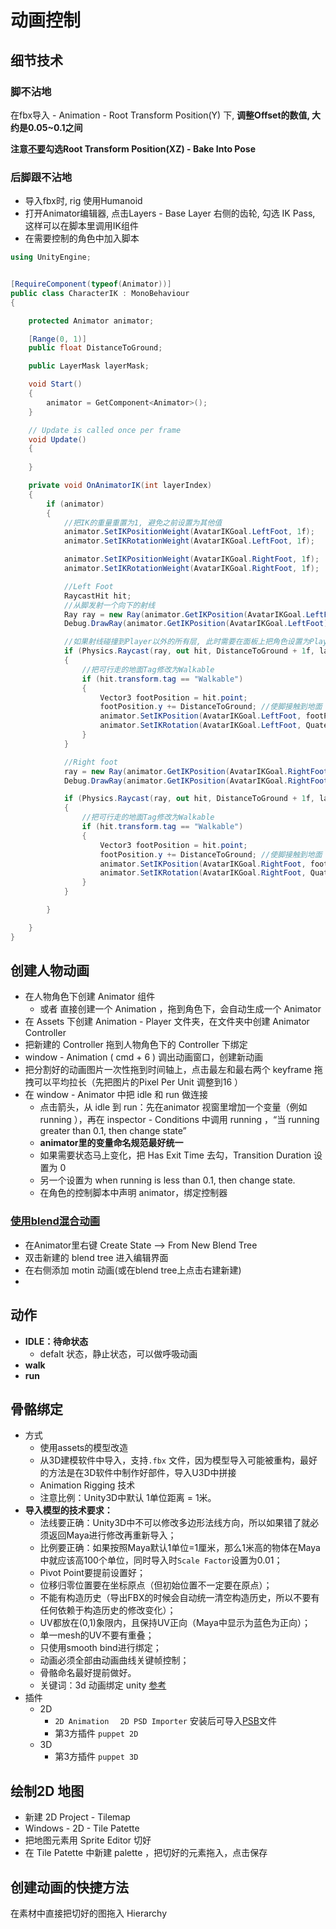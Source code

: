 # 动画控制



## 细节技术

### 脚不沾地

在fbx导入 - Animation - Root Transform Position(Y) 下, **调整Offset的数值, 大约是0.05~0.1之间**

**注意<u>不要</u>勾选Root Transform Position(XZ) - Bake Into Pose**

### 后脚跟不沾地

- 导入fbx时, rig 使用Humanoid
- 打开Animator编辑器, 点击Layers - Base Layer 右侧的齿轮, 勾选 IK Pass, 这样可以在脚本里调用IK组件
- 在需要控制的角色中加入脚本

```c#
using UnityEngine;


[RequireComponent(typeof(Animator))]
public class CharacterIK : MonoBehaviour
{

    protected Animator animator;

    [Range(0, 1)]
    public float DistanceToGround;

    public LayerMask layerMask;

    void Start()
    {
        animator = GetComponent<Animator>();
    }

    // Update is called once per frame
    void Update()
    {
        
    }

    private void OnAnimatorIK(int layerIndex)
    {
        if (animator)
        {
            //把IK的重量重置为1, 避免之前设置为其他值
            animator.SetIKPositionWeight(AvatarIKGoal.LeftFoot, 1f);
            animator.SetIKRotationWeight(AvatarIKGoal.LeftFoot, 1f);

            animator.SetIKPositionWeight(AvatarIKGoal.RightFoot, 1f);
            animator.SetIKRotationWeight(AvatarIKGoal.RightFoot, 1f);

            //Left Foot
            RaycastHit hit;
            //从脚发射一个向下的射线
            Ray ray = new Ray(animator.GetIKPosition(AvatarIKGoal.LeftFoot) + Vector3.up, Vector3.down);
            Debug.DrawRay(animator.GetIKPosition(AvatarIKGoal.LeftFoot), Vector3.down, Color.red);

            //如果射线碰撞到Player以外的所有层, 此时需要在面板上把角色设置为Player层, 并在此脚本的下拉选项中把Player层取消勾选
            if (Physics.Raycast(ray, out hit, DistanceToGround + 1f, layerMask))
            {
                //把可行走的地面Tag修改为Walkable
                if (hit.transform.tag == "Walkable")
                {
                    Vector3 footPosition = hit.point;
                    footPosition.y += DistanceToGround; //使脚接触到地面
                    animator.SetIKPosition(AvatarIKGoal.LeftFoot, footPosition);
                    animator.SetIKRotation(AvatarIKGoal.LeftFoot, Quaternion.FromToRotation(Vector3.up, hit.normal) * transform.rotation);
                }
            }

            //Right foot
            ray = new Ray(animator.GetIKPosition(AvatarIKGoal.RightFoot) + Vector3.up, Vector3.down);
            Debug.DrawRay(animator.GetIKPosition(AvatarIKGoal.RightFoot), Vector3.down, Color.red);

            if (Physics.Raycast(ray, out hit, DistanceToGround + 1f, layerMask))
            {
                //把可行走的地面Tag修改为Walkable
                if (hit.transform.tag == "Walkable")
                {
                    Vector3 footPosition = hit.point;
                    footPosition.y += DistanceToGround; //使脚接触到地面
                    animator.SetIKPosition(AvatarIKGoal.RightFoot, footPosition);
                    animator.SetIKRotation(AvatarIKGoal.RightFoot, Quaternion.FromToRotation(Vector3.up, hit.normal) * transform.rotation);
                }
            }

        }

    }
}

```





## 创建人物动画

- 在人物角色下创建 Animator 组件
  - 或者 直接创建一个 Animation ，拖到角色下，会自动生成一个 Animator 
- 在 Assets 下创建 Animation - Player 文件夹，在文件夹中创建 Animator Controller 
- 把新建的 Controller 拖到人物角色下的 Controller 下绑定
- window - Animation ( cmd + 6 ) 调出动画窗口，创建新动画
- 把分割好的动画图片一次性拖到时间轴上，点击最左和最右两个 keyframe 拖拽可以平均拉长（先把图片的Pixel Per Unit 调整到16 ）
- 在 window - Animator 中把 idle 和 run 做连接
  - 点击箭头，从 idle 到 run：先在animator 视窗里增加一个变量（例如 running ），再在 inspector - Conditions 中调用 running ，“当 running greater than 0.1, then change state”
  - **animator里的变量命名规范最好统一**
  - 如果需要状态马上变化，把 Has Exit Time 去勾，Transition Duration 设置为 0 
  - 另一个设置为 when running is less than 0.1, then change state.
  - 在角色的控制脚本中声明 animator，绑定控制器

### [使用blend混合动画](https://docs.unity3d.com/Manual/class-BlendTree.html)

- 在Animator里右键 Create State --> From New Blend Tree
- 双击新建的 blend tree 进入编辑界面
- 在右侧添加 motin 动画(或在blend tree上点击右建新建)
- 

## 动作

- **IDLE：待命状态**
  - defalt 状态，静止状态，可以做呼吸动画
- **walk**
- **run**

## 骨骼绑定

- 方式
  - 使用assets的模型改造
  - 从3D建模软件中导入，支持`.fbx` 文件，因为模型导入可能被重构，最好的方法是在3D软件中制作好部件，导入U3D中拼接
  - Animation Rigging 技术
  - 注意比例：Unity3D中默认 1单位距离 = 1米。
- **导入模型的技术要求：**
  - 法线要正确：Unity3D中不可以修改多边形法线方向，所以如果错了就必须返回Maya进行修改再重新导入；
  - 比例要正确：如果按照Maya默认1单位=1厘米，那么1米高的物体在Maya中就应该高100个单位，同时导入时`Scale Factor`设置为0.01；
  - Pivot Point要提前设置好；
  - 位移归零位置要在坐标原点（但初始位置不一定要在原点）；
  - 不能有构造历史（导出FBX的时候会自动统一清空构造历史，所以不要有任何依赖于构造历史的修改变化）；
  - UV都放在(0,1)象限内，且保持UV正向（Maya中显示为蓝色为正向）；
  - 单一mesh的UV不要有重叠；
  - 只使用smooth bind进行绑定；
  - 动画必须全部由动画曲线关键帧控制；
  - 骨骼命名最好提前做好。
  - 关键词：3d 动画绑定 unity   [参考](https://www.jianshu.com/p/e2aa4d898fb7)
- 插件
  - 2D
    - `2D Animation  `  `2D PSD Importer`  安装后可导入<u>PSB</u>文件
    - 第3方插件 `puppet 2D`
  - 3D
    - 第3方插件 `puppet 3D`

## 绘制2D 地图

-  新建 2D Project - Tilemap
- Windows - 2D - Tile Patette
- 把地图元素用 Sprite Editor 切好
- 在 Tile Patette 中新建 palette ，把切好的元素拖入，点击保存

## 创建动画的快捷方法

在素材中直接把切好的图拖入 Hierarchy